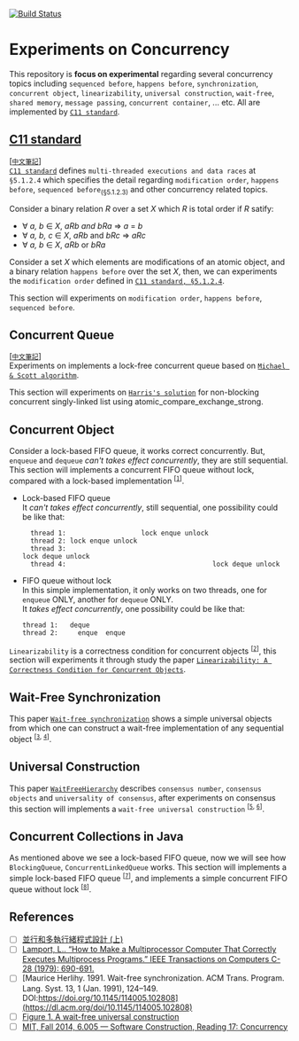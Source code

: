 [![Build Status](https://travis-ci.com/jeffrey-minwei/experiments-on-concurrency.svg?branch=master)](https://travis-ci.com/jeffrey-minwei/experiments-on-concurrency)
# Experiments on Concurrency

This repository is **focus on experimental** regarding several concurrency topics including `sequenced before`, `happens before`, `synchronization`, `concurrent object`, `linearizability`, `universal construction`, `wait-free`, `shared memory`, `message passing`, `concurrent container`, ... etc. All are implemented by [`C11 standard`](http://www.open-std.org/jtc1/sc22/wg14/www/docs/n1570.pdf).

## [C11 standard](http://www.open-std.org/jtc1/sc22/wg14/www/docs/n1570.pdf)
[[`中文筆記`](https://hackmd.io/@butastur/concurrency-happens-before)]</br>
[`C11 standard`](http://www.open-std.org/jtc1/sc22/wg14/www/docs/n1570.pdf) defines `multi-threaded executions and data races` at `§5.1.2.4` which specifies the detail regarding `modification order`, `happens before`, `sequenced before`<sub>(§5.1.2.3)</sub> and other concurrency related topics. 

Consider a binary relation *R* over a set *X* which *R* is total order if *R* satify:
- ∀  *a, b* ∈  *X*, *aRb and bRa* ⇒  *a* = *b*
- ∀  *a, b, c* ∈  *X*, *aRb* and *bRc* ⇒  *aRc*
- ∀  *a, b* ∈  *X*, *aRb* or *bRa*

Consider a set *X* which elements are modifications of an atomic object, and a binary relation `happens before` over the set *X*, then, we can experiments the `modification order` defined in [`C11 standard, §5.1.2.4`](http://www.open-std.org/jtc1/sc22/wg14/www/docs/n1570.pdf).

This section will experiments on `modification order`, `happens before`, `sequenced before`.

## Concurrent Queue
[[`中文筆記`](https://hackmd.io/@butastur/concurrent-queue)]</br>
Experiments on implements a lock-free concurrent queue based on [`Michael & Scott algorithm`](https://www.researchgate.net/publication/2804621_Simple_Fast_and_Practical_Non-Blocking_and_Blocking_Concurrent_Queue_Algorithms).

This section will experiments on [`Harris's solution`](https://en.wikipedia.org/wiki/Non-blocking_linked_list) for non-blocking concurrent singly-linked list using atomic_compare_exchange_strong.

## Concurrent Object
Consider a lock-based FIFO queue, it works correct concurrently. But, `enqueue` and `dequeue` *can't takes effect concurrently*, they are still sequential. This section will implements a concurrent FIFO queue without lock, compared with a lock-based implementation <sup>[[`1`](http://cs.brown.edu/courses/cs176/lectures/chapter_03.pdf)]</sup>.
- Lock-based FIFO queue</br>
  It *can't takes effect concurrently*, still sequential, one possibility could be like that:
  ```
    thread 1:                   lock enque unlock
    thread 2: lock enque unlock
    thread 3:                                                       lock deque unlock
    thread 4:                                     lock deque unlock
  ```
- FIFO queue without lock</br>
  In this simple implementation, it only works on two threads, one for `enqueue` ONLY, another for `dequeue` ONLY.</br>
  It *takes effect concurrently*,  one possibility could be like that:
  ```
  thread 1:   deque
  thread 2:     enque  enque
  ```

`Linearizability` is a correctness condition for concurrent objects <sup>[[`2`](https://cs.brown.edu/~mph/HerlihyW90/p463-herlihy.pdf)]</sup>, this section will experiments it through study the paper [`Linearizability: A Correctness Condition for Concurrent Objects`](https://cs.brown.edu/~mph/HerlihyW90/p463-herlihy.pdf).

## Wait-Free Synchronization
This paper [`Wait-free synchronization`](https://dl.acm.org/doi/10.1145/114005.102808) shows a simple universal objects from which one can construct a wait-free implementation of any sequential object <sup>[[`3`](https://dl.acm.org/doi/10.1145/114005.102808), [`4`](http://cs.brown.edu/courses/cs176/lectures/chapter_05.pdf)]</sup>.

## Universal Construction
This paper [`WaitFreeHierarchy`](https://www.cs.yale.edu/homes/aspnes/pinewiki/WaitFreeHierarchy.html) describes `consensus number`, `consensus objects` and `universality of consensus`, after experiments on consensus this section will implements a `wait-free universal construction` <sup>[[`5`](https://www.semanticscholar.org/paper/A-Universal-Construction-for-Concurrent-Objects-Guerraoui-Raynal/a2b636c979c2581eff2e0d67dea269fb4d8067d1/figure/0), [`6`](http://cs.brown.edu/courses/cs176/lectures/chapter_06.pdf)]</sup>.

## Concurrent Collections in Java
As mentioned above we see a lock-based FIFO queue, now we will see how `BlockingQueue`, `ConcurrentLinkedQueue` works. This section will implements a simple lock-based FIFO queue <sup>[[`7`](https://docs.oracle.com/javase/8/docs/api/java/util/concurrent/BlockingQueue.html)]</sup>, and implements a simple concurrent FIFO queue without lock <sup>[[`8`](https://github.com/frohoff/jdk8u-jdk/blob/master/src/share/classes/java/util/concurrent/ConcurrentLinkedQueue.java)]</sup>.

## References
- [ ] [並行和多執行緒程式設計 (上)](https://www.youtube.com/watch?v=i23aGY2173g)
- [ ] [Lamport, L.. “How to Make a Multiprocessor Computer That Correctly Executes Multiprocess Programs.” IEEE Transactions on Computers C-28 (1979): 690-691.](https://www.semanticscholar.org/paper/How-to-Make-a-Multiprocessor-Computer-That-Executes-Lamport/bdacc240ee817e6565f27f40f8658c037a457a13)
- [ ] [Maurice Herlihy. 1991. Wait-free synchronization. ACM Trans. Program. Lang. Syst. 13, 1 (Jan. 1991), 124–149. DOI:https://doi.org/10.1145/114005.102808](https://dl.acm.org/doi/10.1145/114005.102808)
- [ ] [Figure 1. A wait-free universal construction](https://www.semanticscholar.org/paper/A-Universal-Construction-for-Concurrent-Objects-Guerraoui-Raynal/a2b636c979c2581eff2e0d67dea269fb4d8067d1/figure/0)
- [ ] [MIT, Fall 2014, 6.005 — Software Construction, Reading 17: Concurrency](http://web.mit.edu/6.005/www/fa14/classes/17-concurrency/)
